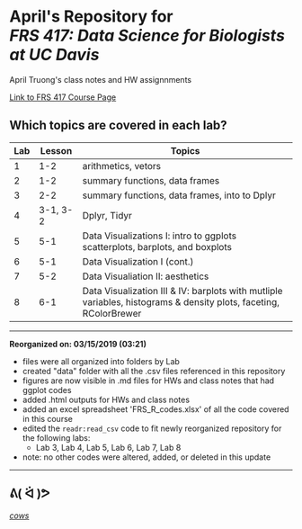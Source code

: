 # April's Repository for <br />  *FRS 417: Data Science for Biologists at UC Davis*

April Truong's class notes and HW assignnments

[Link to FRS 417 Course Page](https://jmledford3115.github.io/datascibiol/)

## Which topics are covered in each lab?

|Lab  | Lesson    | Topics                                                                                                            |   
|-----|-----------|-------------------------------------------------------------------------------------------------------------------|
|1    | 1-2       | arithmetics, vetors                                                                                               |
|2    | 1-2       | summary functions, data frames                                                                                    |
|3    | 2-2       | summary functions, data frames, into to Dplyr                                                                     |
|4    | 3-1, 3-2  | Dplyr, Tidyr                                                                                                      |
|5    | 5-1       | Data Visualizations I: intro to ggplots scatterplots, barplots, and boxplots                                      |
|6    | 5-1       | Data Visualization I (cont.)                                                                                      |
|7    | 5-2       | Data Visualiation II: aesthetics                                                                                  |
|8    | 6-1       | Data Visualization III & IV: barplots with mutliple variables, histograms & density plots, faceting, RColorBrewer |

------------------------------------------------------------------------------------------------------------------------------------------
**Reorganized on: 03/15/2019 (03:21)**
  * files were all organized into folders by Lab
  * created "data" folder with all the .csv files referenced in this repository
  * figures are now visible in .md files for HWs and class notes that had ggplot codes
  * added .html outputs for HWs and class notes
  * added an excel spreadsheet 'FRS_R_codes.xlsx' of all the code covered in this course
  * edited the `readr:read_csv` code to fit newly reorganized repository for the following labs: 
    + Lab 3, Lab 4, Lab 5, Lab 6, Lab 7, Lab 8
  * note: no other codes were altered, added, or deleted in this update
------------------------------------------------------------------------------------------------------------------------------------------

## ᕕ( ᐛ )ᕗ

















*[cows](https://www.youtube.com/watch?v=FavUpD_IjVY)*
